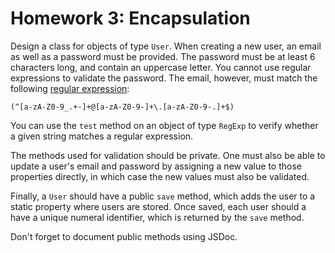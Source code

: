 # Homework 3: Encapsulation

Design a class for objects of type `User`. When creating a new user, an
email as well as a password must be provided. The password must be at
least 6 characters long, and contain an uppercase letter. You cannot use
regular expressions to validate the password. The email, however, must
match the following [regular expression][]:

```regex
(^[a-zA-Z0-9_.+-]+@[a-zA-Z0-9-]+\.[a-zA-Z0-9-.]+$)
```

[regular expression]: https://developer.mozilla.org/en-US/docs/Web/JavaScript/Guide/Regular_expressions

You can use the `test` method on an object of type `RegExp` to verify
whether a given string matches a regular expression.

The methods used for validation should be private. One must also be able
to update a user's email and password by assigning a new value to those
properties directly, in which case the new values must also be
validated.

Finally, a `User` should have a public `save` method, which adds the
user to a static property where users are stored. Once saved, each user
should a have a unique numeral identifier, which is returned by the
`save` method.

Don't forget to document public methods using JSDoc.
